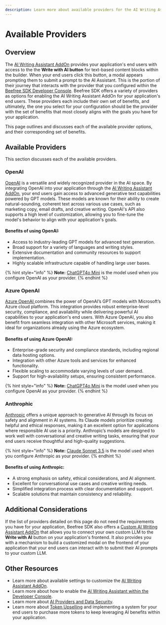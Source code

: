 ```yaml
---
description: Learn more about available providers for the AI Writing Assistant AddOn.
---
```


# Available Providers

## Overview

The [AI Writing Assistant AddOn](../) provides your application's end users with access to the the **Write with AI button** for text-based content blocks within the builder. When your end users click this button, a modal appears prompting them to submit a prompt to the AI Assistant. This is the portion of their journey that interacts with the provider that you configured within the [Beefree SDK Developer Console](https://developers.beefree.io/accounts/login/?from=website_menu). Beefree SDK offers a variety of providers as options for enabling the AI Writing Assistant AddOn for your application's end users. These providers each include their own set of benefits, and ultimately, the one you select for your configuration should be the provider with the set of benefits that most closely aligns with the goals you have for your application.

This page outlines and discusses each of the available provider options, and their corresponding set of benefits.

## Available Providers

This section discusses each of the available providers.

### OpenAI

[OpenAI](https://platform.openai.com/docs/concepts) is a versatile and widely recognized provider in the AI space. By integrating OpenAI into your application through the [AI Writing Assistant AddOn](../), your end users gain access to advanced generative text capabilities powered by GPT models. These models are known for their ability to create natural-sounding, coherent text across various use cases, such as marketing copy, email drafts, and creative writing. OpenAI's API also supports a high level of customization, allowing you to fine-tune the model's behavior to align with your application's goals.

#### **Benefits of using OpenAI:**

* Access to industry-leading GPT models for advanced text generation.
* Broad support for a variety of languages and writing styles.
* Extensive documentation and community resources to support implementation.
* Highly scalable infrastructure capable of handling large user bases.

{% hint style="info" %}
**Note:** [ChatGPT4o Mini](https://platform.openai.com/docs/models) is the model used when you configure OpenAI as your provider.
{% endhint %}

### Azure OpenAI

[Azure OpenAI ](https://learn.microsoft.com/en-us/azure/ai-services/openai/)combines the power of OpenAI’s GPT models with Microsoft’s Azure cloud platform. This integration provides robust enterprise-level security, compliance, and availability while delivering powerful AI capabilities to your application's end users. With Azure OpenAI, you also benefit from seamless integration with other Microsoft services, making it ideal for organizations already using the Azure ecosystem.

#### **Benefits of using Azure OpenAI:**

* Enterprise-grade security and compliance standards, including regional data hosting options.
* Integration with other Azure tools and services for enhanced functionality.
* Flexible scaling to accommodate varying levels of user demand.
* Support for high-availability setups, ensuring consistent performance.

{% hint style="info" %}
**Note:** [ChatGPT4o Mini](https://platform.openai.com/docs/models) is the model used when you configure OpenAI as your provider.
{% endhint %}

### Anthrophic

[Anthropic](https://docs.anthropic.com/en/docs/welcome) offers a unique approach to generative AI through its focus on safety and alignment in AI systems. Its Claude models prioritize creating helpful and ethical responses, making it an excellent option for applications where responsible AI use is a priority. Anthropic’s models are designed to work well with conversational and creative writing tasks, ensuring that your end users receive thoughtful and high-quality suggestions.

{% hint style="info" %}
**Note:** [Claude Sonnet 3.5](https://docs.anthropic.com/en/docs/about-claude/models/overview) is the model used when you configure Anthropic as your provider.&#x20;
{% endhint %}

#### **Benefits of using Anthropic:**

* A strong emphasis on safety, ethical considerations, and AI alignment.
* Excellent for conversational use cases and creative writing needs.
* Simplified integration process with clear documentation and support.
* Scalable solutions that maintain consistency and reliability.

## Additional Considerations

If the list of providers detailed on this page do not need the requirements you have for your application, Beefree SDK also offers a [Custom AI Writing Assistant AddOn](../../custom-ai-writing-assistant.md) that allows you to connect your own custom LLM to the **Write with AI** button on your application's frontend. It also provides you with a mechanism to build a customized modal on the frontend of your application that your end users can interact with to submit their AI prompts to your custom LLM.&#x20;

## Other Resources

* Learn more about available settings to customize the [AI Writing Assistant AddOn](../).
* Learn more about how to enable the [AI Writing Assistant within the Developer Console](../#how-to-activate-the-ai-writing-assistant).
* Learn more about [AI Providers and Data Security](../data-security.md).
* Learn more about [Token Upselling](../token-upselling.md) and implementing a system for your end users to purchase more tokens to keep leveraging AI benefits within your application. &#x20;
